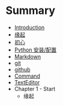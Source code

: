 # Summary

* [Introduction](README.md)
* [缘起](at-first.md)
* [初心](start.md)
* [Python 安装/配置](setup.md)
* [Markdown](markdown.md)
* [git](git.md)
* [github](github.md)
* [Command](command.md)
* [TextEditor](text-editor.md)
* Chapter 1 - Start
   * 缘起

